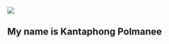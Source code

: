 ![](https://user-images.githubusercontent.com/18350557/176309783-0785949b-9127-417c-8b55-ab5a4333674e.gif)


My name is Kantaphong Polmanee
---------------
